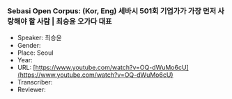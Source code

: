 ### Sebasi Open Corpus: (Kor, Eng) 세바시 501회 기업가가 가장 먼저 사랑해야 할 사람 | 최승윤 오가다 대표

- Speaker: 최승윤
- Gender: 
- Place: Seoul
- Year: 
- URL: [https://www.youtube.com/watch?v=OQ-dWuMo6cU](https://www.youtube.com/watch?v=OQ-dWuMo6cU)
- Transcriber: 
- Reviewer: 


